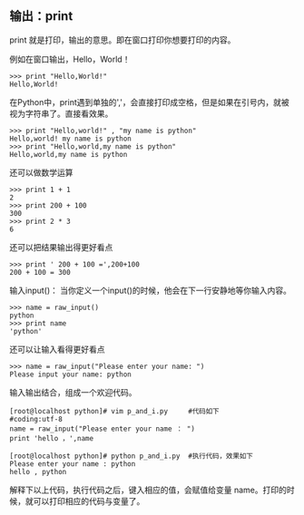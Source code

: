 ## 输出：print ##


print 就是打印，输出的意思。即在窗口打印你想要打印的内容。

例如在窗口输出，Hello，World！

    >>> print "Hello,World!"
    Hello,World!

在Python中，print遇到单独的','，会直接打印成空格，但是如果在引号内，就被视为字符串了。直接看效果。

    >>> print "Hello,world!" , "my name is python"
    Hello,world! my name is python
    >>> print "Hello,world,my name is python"
    Hello,world,my name is python



还可以做数学运算

    >>> print 1 + 1
    2
    >>> print 200 + 100
    300
    >>> print 2 * 3
    6

还可以把结果输出得更好看点

    >>> print ' 200 + 100 =',200+100
    200 + 100 = 300


输入input()：
当你定义一个input()的时候，他会在下一行安静地等你输入内容。

    >>> name = raw_input()
    python
    >>> print name
    'python'

还可以让输入看得更好看点

    >>> name = raw_input("Please enter your name: ")
    Please input your name: python


输入输出结合，组成一个欢迎代码。

    [root@localhost python]# vim p_and_i.py		#代码如下
    #coding:utf-8
    name = raw_input("Please enter your name ： ")
    print 'hello ，',name
    
    [root@localhost python]# python p_and_i.py 	#执行代码，效果如下
    Please enter your name : python
    hello , python

解释下以上代码，执行代码之后，键入相应的值，会赋值给变量 name。打印的时候，就可以打印相应的代码与变量了。